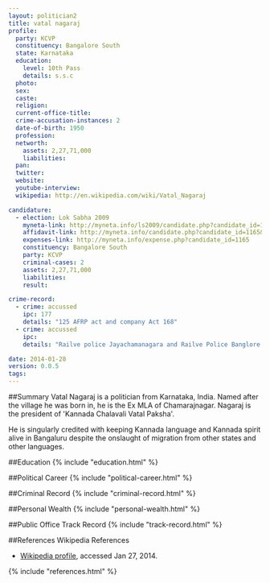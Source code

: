 ```yaml
---
layout: politician2
title: vatal nagaraj
profile: 
  party: KCVP
  constituency: Bangalore South
  state: Karnataka
  education: 
    level: 10th Pass
    details: s.s.c
  photo: 
  sex: 
  caste: 
  religion: 
  current-office-title: 
  crime-accusation-instances: 2
  date-of-birth: 1950
  profession: 
  networth: 
    assets: 2,27,71,000
    liabilities: 
  pan: 
  twitter: 
  website: 
  youtube-interview: 
  wikipedia: http://en.wikipedia.com/wiki/Vatal_Nagaraj

candidature: 
  - election: Lok Sabha 2009
    myneta-link: http://myneta.info/ls2009/candidate.php?candidate_id=1165
    affidavit-link: http://myneta.info/candidate.php?candidate_id=1165&scan=original
    expenses-link: http://myneta.info/expense.php?candidate_id=1165
    constituency: Bangalore South 
    party: KCVP
    criminal-cases: 2
    assets: 2,27,71,000
    liabilities: 
    result:  

crime-record: 
  - crime: accussed
    ipc: 177
    details: "125 AFRP act and company Act 168" 
  - crime: accussed
    ipc: 
    details: "Railve police Jayachamanagara and Railve Police Banglore Karnataka State Railve adhiniyama" 

date: 2014-01-28
version: 0.0.5
tags: 
---
```

##Summary
Vatal Nagaraj is a politician from Karnataka, India. Named after the village he was born in, he is the Ex MLA of Chamarajnagar. Nagaraj is the president of 'Kannada Chalavali Vatal Paksha'.

He is singularly credited with keeping Kannada language and Kannada spirit alive in Bangaluru despite the onslaught of migration from other states and other languages.


##Education
{% include "education.html" %}


##Political Career
{% include "political-career.html" %}


##Criminal Record
{% include "criminal-record.html" %}


##Personal Wealth
{% include "personal-wealth.html" %}


##Public Office Track Record
{% include "track-record.html" %}


##References
Wikipedia References
- [Wikipedia profile]({{page.profile.wikipedia}}), accessed Jan 27, 2014.



{% include "references.html" %}